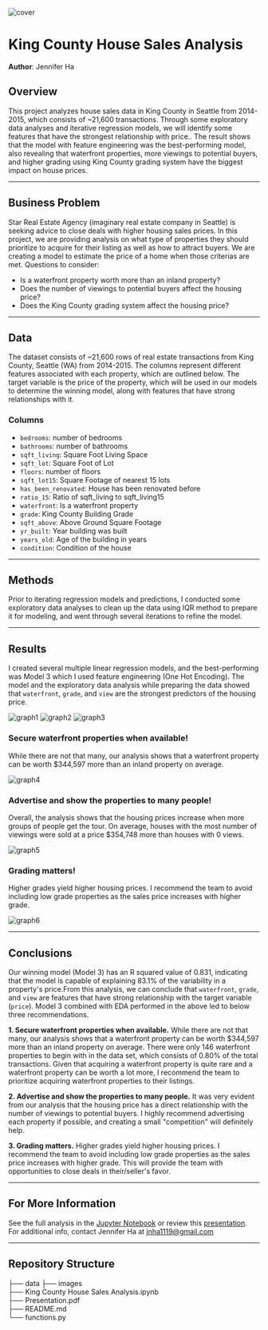 ![cover](./images/seattle.jpg)

# King County House Sales Analysis
**Author**: Jennifer Ha

## Overview
This project analyzes house sales data in King County in Seattle from 2014-2015, which consists of ~21,600 transactions. Through some exploratory data analyses and iterative regression models, we will identify some features that have the strongest relationship with price.. The result shows that the model with feature engineering was the best-performing model, also revealing that waterfront properties, more viewings to potential buyers, and higher grading using King County grading system have the biggest impact on house prices.
***
## Business Problem
Star Real Estate Agency (imaginary real estate company in Seattle) is seeking advice to close deals with higher housing sales prices. In this project, we are providing analysis on what type of properties they should prioritize to acquire for their listing as well as how to attract buyers. We are creating a model to estimate the price of a home when those criterias are met. Questions to consider:
* Is a waterfront property worth more than an inland property?
* Does the number of viewings to potential buyers affect the housing price?
* Does the King County grading system affect the housing price?
***
## Data
The dataset consists of ~21,600 rows of real estate transactions from King County, Seattle (WA) from 2014-2015. The columns represent different features associated with each property, which are outlined below. The target variable is the price of the property, which will be used in our models to determine the winning model, along with features that have strong relationships with it.

### Columns
* `bedrooms`: number of bedrooms
* `bathrooms`: number of bathrooms
* `sqft_living`: Square Foot Living Space
* `sqft_lot`: Square Foot of Lot
* `floors`: number of floors
* `sqft_lot15`: Square Footage of nearest 15 lots
* `has_been_renovated`: House has been renovated before
* `ratio_15`: Ratio of sqft_living to sqft_living15
* `waterfront`: Is a waterfront property
* `grade`: King County Building Grade
* `sqft_above`: Above Ground Square Footage
* `yr_built`: Year building was built
* `years_old`: Age of the building in years
* `condition`: Condition of the house
***
## Methods
Prior to iterating regression models and predictions, I conducted some exploratory data analyses to clean up the data using IQR method to prepare it for modeling, and went through several iterations to refine the model.
***
## Results
I created several multiple linear regression models, and the best-performing was Model 3 which I used feature engineering (One Hot Encoding). The model and the exploratory data analysis while preparing the data showed that `waterfront`, `grade`, and `view` are the strongest predictors of the housing price. 

![graph1](./images/model_3_lr.png)
![graph2](./images/model_3_qq.png)
![graph3](./images/model_3_home.png)
### Secure waterfront properties when available!
While there are not that many, our analysis shows that a waterfront property can be worth $344,597 more than an inland property on average.

![graph4](./images/waterfront_graph.png)
### Advertise and show the properties to many people!
Overall, the analysis shows that the housing prices increase when more groups of people get the tour. On average, houses with the most number of viewings were sold at a price $354,748 more than houses with 0 views. 

![graph5](./images/view_graph.png)
### Grading matters!
Higher grades yield higher housing prices. I recommend the team to avoid including low grade properties as the sales price increases with higher grade.

![graph6](./images/grade_graph.png)
***
## Conclusions
Our winning model (Model 3) has an R squared value of 0.831, indicating that the model is capable of explaining 83.1% of the variability in a property's price.From this analysis, we can conclude that `waterfront`, `grade`, and `view` are features that have strong relationship with the target variable (`price`). Model 3 combined with EDA performed in the above led to below three recommendations.

**1. Secure waterfront properties when available.** While there are not that many, our analysis shows that a waterfront property can be worth $344,597 more than an inland property on average. There were only 146 waterfront properties to begin with in the data set, which consists of 0.80% of the total transactions. Given that acquiring a waterfront property is quite rare and a waterfront property can be worth a lot more, I recommend the team to prioritize acquiring waterfront properties to their listings. 

**2. Advertise and show the properties to many people.** It was very evident from our analysis that the housing price has a direct relationship with the number of viewings to potential buyers. I highly recommend advertising each property if possible, and creating a small "competition" will definitely help.

**3. Grading matters.** Higher grades yield higher housing prices. I recommend the team to avoid including low grade properties as the sales price increases with higher grade. This will provide the team with opportunities to close deals in their/seller's favor.
***
## For More Information
See the full analysis in the [Jupyter Notebook](http://localhost:8888/notebooks/King%20County%20House%20Sales%20Analysis.ipynb) or review this [presentation](https://github.com/jennifernha/King-County-House-Sales/blob/main/Presentation.pdf).
For additional info, contact Jennifer Ha at jnha1119@gmail.com
***
## Repository Structure
├── data 
├── images                        
├── King County House Sales Analysis.ipynb   
├── Presentation.pdf                   
├── README.md                                    
└── functions.py 
  